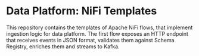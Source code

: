 # Data Platform: NiFi Templates

This repository contains the templates of Apache NiFi flows, that implement ingestion logic for data platform.
The first flow exposes an HTTP endpoint that receives events in JSON format, validates them against Schema Registry, enriches them and streams to Kafka.
